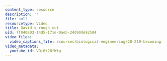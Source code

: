```yaml
---
content_type: resource
description: ''
file: null
resourcetype: Video
title: David's rough cut
uid: 7f840803-14d5-171e-0aeb-24d90de92584
video_files:
  video_captions_file: /courses/biological-engineering/20-219-becoming-the-next-bill-nye-writing-and-hosting-the-educational-show-january-iap-2015/day-11-12-screening-rough-cuts/davids-rough-cut/VQi6t2NfWig.vtt
video_metadata:
  youtube_id: VQi6t2NfWig
---
```

